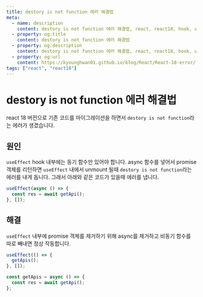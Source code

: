 ```yaml
---
title: destory is not function 에러 해결법
meta:
  - name: description
    content: destory is not function 에러 해결법, react, react18, hook, useState, useRef, useMemo, useEffect, useReducer, useCallback, next
  - property: og:title
    content: destory is not function 에러 해결법
  - property: og:description
    content: destory is not function 에러 해결법, react, react18, hook, useState, useRef, useMemo, useEffect, useReducer, useCallback, next
  - property: og:url
    content: https://kyounghwan01.github.io/blog/React/React-18-error/
tags: ["react", "react18"]
---
```


# destory is not function 에러 해결법

react 18 버전으로 기존 코드를 마이그레이션을 하면서 `destory is not function`라는 에러가 생겼습니다.

## 원인

`useEffect` hook 내부에는 동기 함수만 있어야 합니다. async 함수를 넣어서 promise 객체를 리턴하면 `useEffect` 내에서 unmount 될때 `destory is not function`라는 에러를 내게 돕니다. 그래서 아래와 같은 코드가 있을때 에러를 냅니다.

```jsx
useEffect(async () => {
  const res = await getApi();
}, []);
```

## 해결

`useEffect` 내부에 promise 객체를 제거하기 위해 async를 제거하고 비동기 함수를 따로 빼내면 정상 작동합니다.

```jsx
useEffect(() => {
  getApis();
}, []);

const getApis = async () => {
  const res = await getApi();
};
```

<TagLinks />

<Comment />
